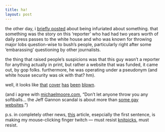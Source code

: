 ```yaml
---
title: ha!    
layout: post
---
```


the other day, i [briefly posted][1] about being infuriated about something. that something was the story on this &#8216;reporter&#8217; who had had two years worth of daily press passes to the white house and who was known for throwing major lobs question-wise to bush&#8217;s people, particularly right after some &#8216;embarassing&#8217; questioning by other journalists. 

the thing that raised people&#8217;s suspicions was that this guy wasn&#8217;t a reporter for anything actually in print, but rather a website that was funded, it came out, by gop folks. furthermore, he was operating under a pseudonym (and white house security was ok with that? hm). 

well, it looks like [that][2] [cover][3] [has][4] [been][5] [blown][6].

(and i agree with [michaelmoore.com][7], &#8220;Don&#8217;t let anyone throw you any softballs&#8230; the Jeff Gannon scandal is about more than [some gay websites][8].&#8221;)

p.s. in completely other news, [this][9] article, esepcially the first sentence, is making my mouse-clicking finger twitch &#8212; must resist [knitpicks][10], must resist.

 [1]: http://mellowtrouble.net/journal/211/
 [2]: http://www.cnn.com/2005/ALLPOLITICS/02/09/white.house.reporter/
 [3]: http://mediamatters.org/items/200502100001
 [4]: http://www.dailykos.com/story/2005/2/9/191334/0754
 [5]: http://www.boston.com/news/nation/washington/articles/2005/02/02/white_house_friendly_reporter_under_scrutiny?pg=full
 [6]: http://www.louise.house.gov/HoR/Louise/News/Press+Releases+By+Date/2005+Press+Releases/WH+Briefing+Room+Scandal.htm
 [7]: http://michaelmoore.com
 [8]: http://www.nydailynews.com/02-10-2005/news/gossip/story/279466p-239417c.html
 [9]: http://www.knittersreview.com/article_yarn.asp?article=/review/product/050210_a.asp
 [10]: http://www.knitpicks.com/